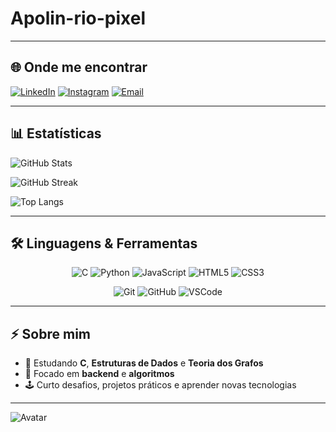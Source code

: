 # Apolin-rio-pixel 


---

## 🌐 Onde me encontrar
[![LinkedIn](https://img.shields.io/badge/LinkedIn-282a36?style=for-the-badge&logo=linkedin&logoColor=white&color=bd93f9)](https://linkedin.com/in/edmilsonapolinario)
[![Instagram](https://img.shields.io/badge/Instagram-282a36?style=for-the-badge&logo=instagram&logoColor=white&color=ff6b9b)](https://instagram.com/edmilsonapolinario)
[![Email](https://img.shields.io/badge/Email-282a36?style=for-the-badge&logo=gmail&logoColor=white&color=50fa7b)](mailto:seuemail@gmail.com)

---

## 📊 Estatísticas
![GitHub Stats](https://github-readme-stats.vercel.app/api?username=edmilsonapolinario&show_icons=true&theme=tokyonight&title_color=bd93f9&icon_color=ff6b9b&text_color=9aa0a6&bg_color=0d1117)

![GitHub Streak](https://github-readme-streak-stats.herokuapp.com/?user=edmilsonapolinario&theme=tokyonight)

![Top Langs](https://github-readme-stats.vercel.app/api/top-langs/?username=edmilsonapolinario&layout=compact&theme=tokyonight&title_color=ff6b9b&text_color=9aa0a6&bg_color=0d1117)

---

## 🛠️ Linguagens & Ferramentas

<div align="center">

![C](https://img.shields.io/badge/C-282a36?style=for-the-badge&logo=c&logoColor=00bfff)
![Python](https://img.shields.io/badge/Python-282a36?style=for-the-badge&logo=python&logoColor=ffd43b)
![JavaScript](https://img.shields.io/badge/JavaScript-282a36?style=for-the-badge&logo=javascript&logoColor=F7DF1E)
![HTML5](https://img.shields.io/badge/HTML5-282a36?style=for-the-badge&logo=html5&logoColor=E34F26)
![CSS3](https://img.shields.io/badge/CSS3-282a36?style=for-the-badge&logo=css3&logoColor=1572B6)

![Git](https://img.shields.io/badge/Git-282a36?style=for-the-badge&logo=git&logoColor=F05032)
![GitHub](https://img.shields.io/badge/GitHub-282a36?style=for-the-badge&logo=github&logoColor=white)
![VSCode](https://img.shields.io/badge/VSCode-282a36?style=for-the-badge&logo=visual-studio-code&logoColor=007ACC)

</div>

---

## ⚡ Sobre mim
- 🌱 Estudando **C**, **Estruturas de Dados** e **Teoria dos Grafos**  
- 🎯 Focado em **backend** e **algoritmos**  
- 🕹️ Curto desafios, projetos práticos e aprender novas tecnologias  

---

![Avatar](https://github.com/edmilsonapolinario.png?size=120)
